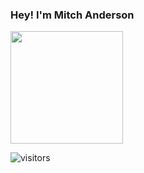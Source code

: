 ### Hey! I'm Mitch Anderson
<img height="180em" src="https://github-readme-stats.vercel.app/api?username=MitchA29_icons=true&hide_border=true&&count_private=true&include_all_commits=true" />

![visitors](https://visitor-badge.glitch.me/badge?page_id=page.id)
